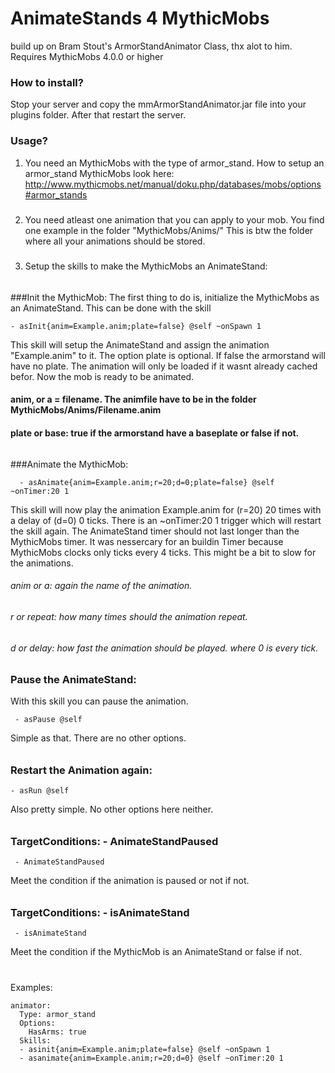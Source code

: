 # AnimateStands 4 MythicMobs
build up on Bram Stout's ArmorStandAnimator Class, thx alot to him. Requires MythicMobs 4.0.0 or higher

### How to install?
Stop your server and copy the mmArmorStandAnimator.jar file into your plugins folder. After that restart the server.

### Usage?
1. You need an MythicMobs with the type of armor_stand. How to setup an armor_stand MythicMobs look here: http://www.mythicmobs.net/manual/doku.php/databases/mobs/options#armor_stands
#####
2. You need atleast one animation that you can apply to your mob. You find one example in the folder "MythicMobs/Anims/" This is btw the folder where all your animations should be stored.
#####
3. Setup the skills to make the MythicMobs an AnimateStand:
######
###Init the MythicMob:
The first thing to do is, initialize the MythicMobs as an AnimateStand. This can be done with the skill 
```
- asInit{anim=Example.anim;plate=false} @self ~onSpawn 1
```
This skill will setup the AnimateStand and assign the animation "Example.anim" to it. The option plate is optional. If false the armorstand will have no plate. The animation will only be loaded if it wasnt already cached befor. Now the mob is ready to be animated.
#### anim, or a = filename. The animfile have to be in the folder MythicMobs/Anims/Filename.anim
#### plate or base: true if the armorstand have a baseplate or false if not.
######
###Animate the MythicMob:
```
  - asAnimate{anim=Example.anim;r=20;d=0;plate=false} @self ~onTimer:20 1
```
This skill will now play the animation Example.anim for (r=20) 20 times with a delay of (d=0) 0 ticks. There is an ~onTimer:20 1 trigger which will restart the skill again. The AnimateStand timer should not last longer than the MythicMobs timer. It was nessercary for an buildin Timer because MythicMobs clocks only ticks every 4 ticks. This might be a bit to slow for the animations.
###### anim or a: again the name of the animation.
###### r or repeat: how many times should the animation repeat.
###### d or delay: how fast the animation should be played. where 0 is every tick.
######
### Pause the AnimateStand:
With this skill you can pause the animation.
```
 - asPause @self
```
Simple as that. There are no other options.
######
### Restart the Animation again:
```
- asRun @self
```
Also pretty simple. No other options here neither.
######
### TargetConditions: - AnimateStandPaused
```
 - AnimateStandPaused
```
Meet the condition if the animation is paused or not if not.
######
### TargetConditions: - isAnimateStand
```
 - isAnimateStand
```
Meet the condition if the MythicMob is an AnimateStand or false if not.
#
#
Examples:
```
animator:
  Type: armor_stand
  Options:
    HasArms: true
  Skills:
  - asinit{anim=Example.anim;plate=false} @self ~onSpawn 1
  - asanimate{anim=Example.anim;r=20;d=0} @self ~onTimer:20 1
```

